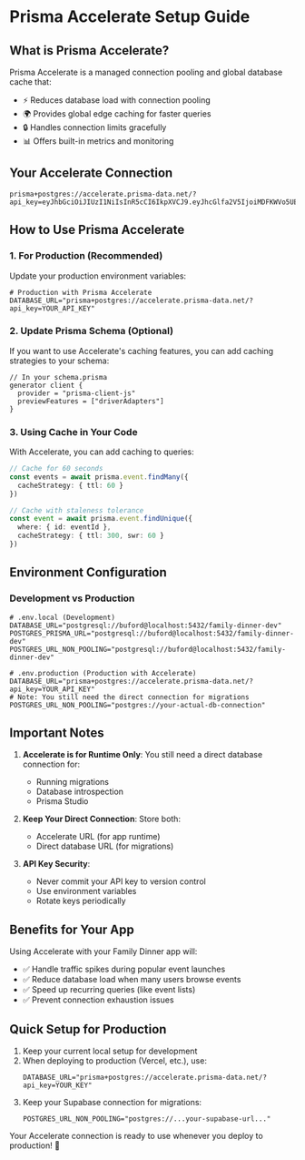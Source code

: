 # Prisma Accelerate Setup Guide

## What is Prisma Accelerate?

Prisma Accelerate is a managed connection pooling and global database cache that:
- ⚡ Reduces database load with connection pooling
- 🌍 Provides global edge caching for faster queries
- 🔒 Handles connection limits gracefully
- 📊 Offers built-in metrics and monitoring

## Your Accelerate Connection

```
prisma+postgres://accelerate.prisma-data.net/?api_key=eyJhbGciOiJIUzI1NiIsInR5cCI6IkpXVCJ9.eyJhcGlfa2V5IjoiMDFKWVo5UEVRWERZSjFUMlg0MjJDNDE2Q00iLCJ0ZW5hbnRfaWQiOiJkODMzZmUzMjQ4NzhiYWY1MWQ4YzAxOGRiMjY4MjBiNDFjNDM3YTRlN2Y3NjM4OGY3ZGJhOWIzZmFiYWM2ZTNlIiwiaW50ZXJuYWxfc2VjcmV0IjoiMzdmNjcyZTMtZmQxZi00NTUyLThiMDUtN2U2MDg2NTVhOTJjIn0.109W_CcE8Nbf73ZrliWnfXnI93t0mS0xi37b_5gAdm0
```

## How to Use Prisma Accelerate

### 1. For Production (Recommended)

Update your production environment variables:

```env
# Production with Prisma Accelerate
DATABASE_URL="prisma+postgres://accelerate.prisma-data.net/?api_key=YOUR_API_KEY"
```

### 2. Update Prisma Schema (Optional)

If you want to use Accelerate's caching features, you can add caching strategies to your schema:

```prisma
// In your schema.prisma
generator client {
  provider = "prisma-client-js"
  previewFeatures = ["driverAdapters"]
}
```

### 3. Using Cache in Your Code

With Accelerate, you can add caching to queries:

```typescript
// Cache for 60 seconds
const events = await prisma.event.findMany({
  cacheStrategy: { ttl: 60 }
})

// Cache with staleness tolerance
const event = await prisma.event.findUnique({
  where: { id: eventId },
  cacheStrategy: { ttl: 300, swr: 60 }
})
```

## Environment Configuration

### Development vs Production

```env
# .env.local (Development)
DATABASE_URL="postgresql://buford@localhost:5432/family-dinner-dev"
POSTGRES_PRISMA_URL="postgresql://buford@localhost:5432/family-dinner-dev"
POSTGRES_URL_NON_POOLING="postgresql://buford@localhost:5432/family-dinner-dev"

# .env.production (Production with Accelerate)
DATABASE_URL="prisma+postgres://accelerate.prisma-data.net/?api_key=YOUR_API_KEY"
# Note: You still need the direct connection for migrations
POSTGRES_URL_NON_POOLING="postgres://your-actual-db-connection"
```

## Important Notes

1. **Accelerate is for Runtime Only**: You still need a direct database connection for:
   - Running migrations
   - Database introspection
   - Prisma Studio

2. **Keep Your Direct Connection**: Store both:
   - Accelerate URL (for app runtime)
   - Direct database URL (for migrations)

3. **API Key Security**: 
   - Never commit your API key to version control
   - Use environment variables
   - Rotate keys periodically

## Benefits for Your App

Using Accelerate with your Family Dinner app will:
- ✅ Handle traffic spikes during popular event launches
- ✅ Reduce database load when many users browse events
- ✅ Speed up recurring queries (like event lists)
- ✅ Prevent connection exhaustion issues

## Quick Setup for Production

1. Keep your current local setup for development
2. When deploying to production (Vercel, etc.), use:
   ```env
   DATABASE_URL="prisma+postgres://accelerate.prisma-data.net/?api_key=YOUR_KEY"
   ```
3. Keep your Supabase connection for migrations:
   ```env
   POSTGRES_URL_NON_POOLING="postgres://...your-supabase-url..."
   ```

Your Accelerate connection is ready to use whenever you deploy to production! 🚀